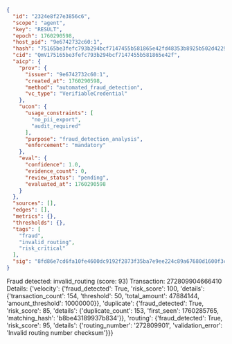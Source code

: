```json
{
  "id": "2324e8f27e3856c6",
  "scope": "agent",
  "key": "RESULT",
  "epoch": 1760290598,
  "host_pid": "9e6742732c60:1",
  "hash": "75165be3fefc793b294bcf7147455b581865e42fd48353b8925b502d422948ff",
  "cid": "QmV175165be3fefc793b294bcf7147455b581865e42f",
  "aicp": {
    "prov": {
      "issuer": "9e6742732c60:1",
      "created_at": 1760290598,
      "method": "automated_fraud_detection",
      "vc_type": "VerifiableCredential"
    },
    "ucon": {
      "usage_constraints": [
        "no_pii_export",
        "audit_required"
      ],
      "purpose": "fraud_detection_analysis",
      "enforcement": "mandatory"
    },
    "eval": {
      "confidence": 1.0,
      "evidence_count": 0,
      "review_status": "pending",
      "evaluated_at": 1760290598
    }
  },
  "sources": [],
  "edges": [],
  "metrics": {},
  "thresholds": {},
  "tags": [
    "fraud",
    "invalid_routing",
    "risk_critical"
  ],
  "sig": "8fd86e7cd6fa10fe4600dc9192f2873f35ba7e9ee224c89a67680d1600f3cae5"
}
```

Fraud detected: invalid_routing (score: 93)
Transaction: 272809904666410
Details: {'velocity': {'fraud_detected': True, 'risk_score': 100, 'details': {'transaction_count': 154, 'threshold': 50, 'total_amount': 47884144, 'amount_threshold': 10000000}}, 'duplicate': {'fraud_detected': True, 'risk_score': 85, 'details': {'duplicate_count': 153, 'first_seen': 1760285765, 'matching_hash': 'b8be43189937b834'}}, 'routing': {'fraud_detected': True, 'risk_score': 95, 'details': {'routing_number': '272809901', 'validation_error': 'Invalid routing number checksum'}}}